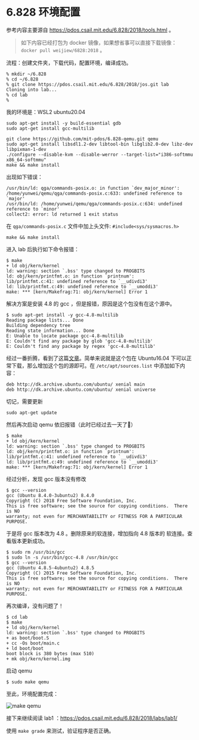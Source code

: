 # 6.828 环境配置

参考内容主要源自 https://pdos.csail.mit.edu/6.828/2018/tools.html 。

> 如下内容已经打包为 docker 镜像，如果想省事可以直接下载镜像：  `docker pull weijiew/6828:2018` 。

流程：创建文件夹，下载代码，配置环境，编译成功。

    % mkdir ~/6.828
    % cd ~/6.828
    % git clone https://pdos.csail.mit.edu/6.828/2018/jos.git lab
    Cloning into lab...
    % cd lab
    % 

我的环境是：WSL2 ubuntu20.04

    sudo apt-get install -y build-essential gdb
    sudo apt-get install gcc-multilib

    git clone https://github.com/mit-pdos/6.828-qemu.git qemu
    sudo apt-get install libsdl1.2-dev libtool-bin libglib2.0-dev libz-dev libpixman-1-dev
    ./configure --disable-kvm --disable-werror --target-list="i386-softmmu x86_64-softmmu"
    make && make install

出现如下错误：

    /usr/bin/ld: qga/commands-posix.o: in function `dev_major_minor':
    /home/yunwei/qemu/qga/commands-posix.c:633: undefined reference to `major'
    /usr/bin/ld: /home/yunwei/qemu/qga/commands-posix.c:634: undefined reference to `minor'
    collect2: error: ld returned 1 exit status

在 `qga/commands-posix.c` 文件中加上头文件: `#include<sys/sysmacros.h>`

    make && make install

进入 lab 后执行如下命令报错：

    $ make
    + ld obj/kern/kernel
    ld: warning: section `.bss' type changed to PROGBITS
    ld: obj/kern/printfmt.o: in function `printnum':
    lib/printfmt.c:41: undefined reference to `__udivdi3'
    ld: lib/printfmt.c:49: undefined reference to `__umoddi3'
    make: *** [kern/Makefrag:71: obj/kern/kernel] Error 1

解决方案是安装 4.8 的 gcc ，但是报错，原因是这个包没有在这个源中。

    $ sudo apt-get install -y gcc-4.8-multilib
    Reading package lists... Done
    Building dependency tree       
    Reading state information... Done
    E: Unable to locate package gcc-4.8-multilib
    E: Couldn't find any package by glob 'gcc-4.8-multilib'
    E: Couldn't find any package by regex 'gcc-4.8-multilib'

经过一番折腾，看到了这篇[文章](https://blog.csdn.net/feinifi/article/details/121793945)。简单来说就是这个包在 Ubuntu16.04 下可以正常下载，那么增加这个包的源即可。在 `/etc/apt/sources.list` 中添加如下内容：

    deb http://dk.archive.ubuntu.com/ubuntu/ xenial main
    deb http://dk.archive.ubuntu.com/ubuntu/ xenial universe

切记，需要更新

    sudo apt-get update

然后再次启动 qemu 依旧报错（此时已经过去一天了🥲）

    $ make
    + ld obj/kern/kernel
    ld: warning: section `.bss' type changed to PROGBITS
    ld: obj/kern/printfmt.o: in function `printnum':
    lib/printfmt.c:41: undefined reference to `__udivdi3'
    ld: lib/printfmt.c:49: undefined reference to `__umoddi3'
    make: *** [kern/Makefrag:71: obj/kern/kernel] Error 1

经过分析，发现 gcc 版本没有修改

    $ gcc --version
    gcc (Ubuntu 8.4.0-3ubuntu2) 8.4.0
    Copyright (C) 2018 Free Software Foundation, Inc.
    This is free software; see the source for copying conditions.  There is NO
    warranty; not even for MERCHANTABILITY or FITNESS FOR A PARTICULAR PURPOSE.

于是将 gcc 版本改为 4.8 。删除原来的软连接，增加指向 4.8 版本的 软连接。查看版本更新成功。

    $ sudo rm /usr/bin/gcc
    $ sudo ln -s /usr/bin/gcc-4.8 /usr/bin/gcc
    $ gcc --version
    gcc (Ubuntu 4.8.5-4ubuntu2) 4.8.5
    Copyright (C) 2015 Free Software Foundation, Inc.
    This is free software; see the source for copying conditions.  There is NO
    warranty; not even for MERCHANTABILITY or FITNESS FOR A PARTICULAR PURPOSE.

再次编译，没有问题了！

    $ cd lab
    $ make
    + ld obj/kern/kernel
    ld: warning: section `.bss' type changed to PROGBITS
    + as boot/boot.S
    + cc -Os boot/main.c
    + ld boot/boot
    boot block is 380 bytes (max 510)
    + mk obj/kern/kernel.img

启动 qemu

    $ sudo make qemu

至此，环境配置完成：

![make qemu](https://cdn.jsdelivr.net/gh/weijiew/pic/images/20220417223135.png)

接下来继续阅读 lab1 ：https://pdos.csail.mit.edu/6.828/2018/labs/lab1/ 

使用 `make grade` 来测试，验证程序是否正确。
